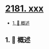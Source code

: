 # [2181. xxx](https://github.com/Tdahuyou/TNotes.leetcode/tree/main/notes/2181.%20xxx)

<!-- region:toc -->

- [1. 📝 概述](#1--概述)

<!-- endregion:toc -->

## 1. 📝 概述
